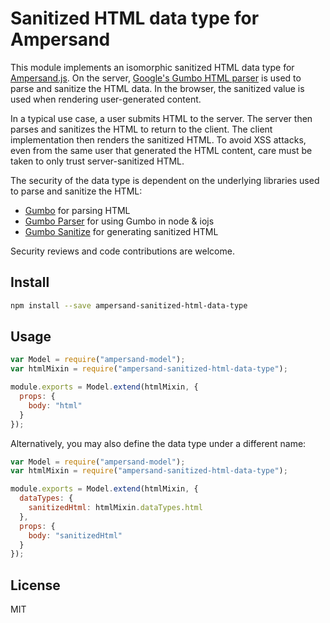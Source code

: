 # Sanitized HTML data type for Ampersand

This module implements an isomorphic sanitized HTML data type for
[Ampersand.js][]. On the server, [Google's Gumbo HTML parser][gumbo] is used
to parse and sanitize the HTML data. In the browser, the sanitized value is
used when rendering user-generated content.

In a typical use case, a user submits HTML to the server. The server then
parses and sanitizes the HTML to return to the client. The client
implementation then renders the sanitized HTML. To avoid XSS attacks, even from the same user that generated the HTML content, care must be taken to
only trust server-sanitized HTML.

The security of the data type is dependent on the underlying libraries used
to parse and sanitize the HTML:

- [Gumbo][gumbo] for parsing HTML
- [Gumbo Parser][gumbo-parser] for using Gumbo in node & iojs
- [Gumbo Sanitize][gumbo-sanitize] for generating sanitized HTML

Security reviews and code contributions are welcome.

## Install

```sh
npm install --save ampersand-sanitized-html-data-type
```

## Usage

```js
var Model = require("ampersand-model");
var htmlMixin = require("ampersand-sanitized-html-data-type");

module.exports = Model.extend(htmlMixin, {
  props: {
    body: "html"
  }
});
```

Alternatively, you may also define the data type under a different name:

```js
var Model = require("ampersand-model");
var htmlMixin = require("ampersand-sanitized-html-data-type");

module.exports = Model.extend(htmlMixin, {
  dataTypes: {
    sanitizedHtml: htmlMixin.dataTypes.html
  },
  props: {
    body: "sanitizedHtml"
  }
});
```

## License

MIT

[Ampersand.js]: http://ampersandjs.com
[gumbo]: https://github.com/google/gumbo-parser
[gumbo-parser]: https://github.com/karlwestin/node-gumbo-parser
[gumbo-sanitize]: https://github.com/mikepb/node-gumbo-sanitize
